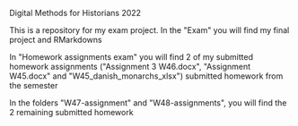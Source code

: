 Digital Methods for Historians 2022

This is a repository for my exam project. In the "Exam" you will find my final project and RMarkdowns

In "Homework assignments exam" you will find 2 of my submitted homework assignments ("Assignment 3 W46.docx", "Assignment W45.docx" and "W45_danish_monarchs_xlsx") submitted homework from the semester

In the folders "W47-assignment" and "W48-assignments", you will find the 2 remaining submitted homework
